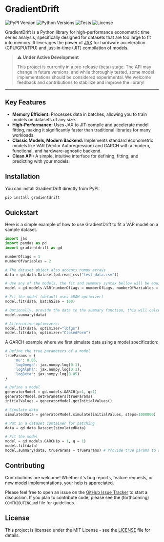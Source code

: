 
# GradientDrift

![PyPI Version](https://img.shields.io/pypi/v/gradientdrift)
![Python Versions](https://img.shields.io/pypi/pyversions/gradientdrift)
![Tests](https://github.com/philippe554/gradientdrift/actions/workflows/ci.yml/badge.svg)
![License](https://img.shields.io/pypi/l/gradientdrift)

GradientDrift is a Python library for high-performance econometric time series analysis, specifically designed for datasets that are too large to fit into memory. It leverages the power of [JAX](https://github.com/google/jax) for hardware acceleration (CPU/GPU/TPU) and just-in-time (JIT) compilation of models.

> ⚠️ **Under Active Development**
>
> This project is currently in a pre-release (beta) stage. The API may change in future versions, and while thoroughly tested, some model implementations should be considered experimental. We welcome feedback and contributions to stabilize and improve the library\!

-----

## Key Features

  * **Memory Efficient:** Processes data in batches, allowing you to train models on datasets of any size.
  * **High-Performance:** Uses JAX to JIT-compile and accelerate model fitting, making it significantly faster than traditional libraries for many workloads.
  * **Classic Models, Modern Backend:** Implements standard econometric models like VAR (Vector Autoregression) and GARCH with a modern, functional, and hardware-agnostic backend.
  * **Clean API:** A simple, intuitive interface for defining, fitting, and predicting with your models.

## Installation

You can install GradientDrift directly from PyPI:

```bash
pip install gradientdrift
```

## Quickstart

Here is a simple example of how to use GradientDrift to fit a VAR model on a sample dataset.

```python
import jax
import pandas as pd
import gradientdrift as gd 

numberOfLags = 1
numberOfVariables = 2

# The dataset object also accepts numpy arrays
data = gd.data.Dataset(pd.read_csv("test_data.csv"))

# Use any of the models, the fit and summary syntax bellow will be equivalent
model = gd.models.VAR(numberOfLags = numberOfLags, numberOfVariables = numberOfVariables)

# Fit the model (default uses ADAM optimizer)
model.fit(data, batchSize = 100)

# Optionally, provide the data to the summary function, this will calculate the confidence interval (but can be expensive)
model.summary(data)

# Alternative optimizers:
model.fit(data, optimizer="lbfgs")
model.fit(data, optimizer="ClosedForm")
```

A GARCH example where we first simulate data using a model specification:

```python
# Define the true parameters of a model
trueParams = {
    'mu': 0.05,
    'logOmega': jax.numpy.log(0.1),
    'logAlpha': jax.numpy.log(0.1),
    'logBeta': jax.numpy.log(0.85)
}

# Define a model
generatorModel = gd.models.GARCH(p=1, q=1)
generatorModel.setParameters(trueParams)
initialValues = generatorModel.getInitialValues()

# Simulate data
simulatedData = generatorModel.simulate(initialValues, steps=1000000)

# Put in a dataset container for batching
data = gd.data.Dataset(simulatedData)

# Fit the model
model = gd.models.GARCH(p = 1, q = 1)
model.fit(data)
model.summary(data, trueParams = trueParams) # Provide true params to show in the coefficient table
```

## Contributing

Contributions are welcome\! Whether it's bug reports, feature requests, or new model implementations, your help is appreciated.

Please feel free to open an issue on the [GitHub Issue Tracker](https://github.com/philippe554/gradientdrift/issues) to start a discussion. If you plan to contribute code, please see the (forthcoming) `CONTRIBUTING.md` file for guidelines.

## License

This project is licensed under the MIT License - see the [LICENSE](https://www.google.com/search?q=https://github.com/philippe554/gradientdrift/blob/main/LICENSE) file for details.